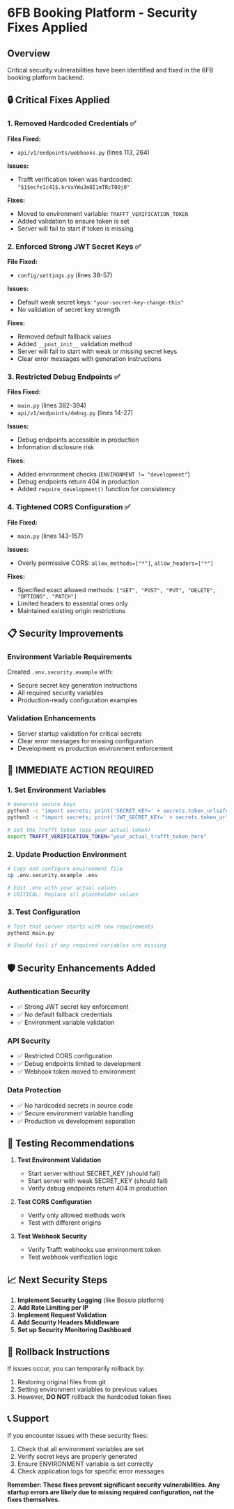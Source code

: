 # 6FB Booking Platform - Security Fixes Applied

## Overview
Critical security vulnerabilities have been identified and fixed in the 6FB booking platform backend.

## 🔒 Critical Fixes Applied

### 1. **Removed Hardcoded Credentials** ✅
**Files Fixed:**
- `api/v1/endpoints/webhooks.py` (lines 113, 264)

**Issues:**
- Trafft verification token was hardcoded: `"$1$ecfe1c41$.krVxYWuJm8I1mTRcT00j0"`

**Fixes:**
- Moved to environment variable: `TRAFFT_VERIFICATION_TOKEN`
- Added validation to ensure token is set
- Server will fail to start if token is missing

### 2. **Enforced Strong JWT Secret Keys** ✅
**File Fixed:**
- `config/settings.py` (lines 38-57)

**Issues:**
- Default weak secret keys: `"your-secret-key-change-this"`
- No validation of secret key strength

**Fixes:**
- Removed default fallback values
- Added `__post_init__` validation method
- Server will fail to start with weak or missing secret keys
- Clear error messages with generation instructions

### 3. **Restricted Debug Endpoints** ✅
**Files Fixed:**
- `main.py` (lines 382-394)
- `api/v1/endpoints/debug.py` (lines 14-27)

**Issues:**
- Debug endpoints accessible in production
- Information disclosure risk

**Fixes:**
- Added environment checks (`ENVIRONMENT != "development"`)
- Debug endpoints return 404 in production
- Added `require_development()` function for consistency

### 4. **Tightened CORS Configuration** ✅
**File Fixed:**
- `main.py` (lines 143-157)

**Issues:**
- Overly permissive CORS: `allow_methods=["*"]`, `allow_headers=["*"]`

**Fixes:**
- Specified exact allowed methods: `["GET", "POST", "PUT", "DELETE", "OPTIONS", "PATCH"]`
- Limited headers to essential ones only
- Maintained existing origin restrictions

## 📋 Security Improvements

### Environment Variable Requirements
Created `.env.security.example` with:
- Secure secret key generation instructions
- All required security variables
- Production-ready configuration examples

### Validation Enhancements
- Server startup validation for critical secrets
- Clear error messages for missing configuration
- Development vs production environment enforcement

## 🚨 IMMEDIATE ACTION REQUIRED

### 1. **Set Environment Variables**
```bash
# Generate secure keys
python3 -c "import secrets; print('SECRET_KEY=' + secrets.token_urlsafe(64))"
python3 -c "import secrets; print('JWT_SECRET_KEY=' + secrets.token_urlsafe(64))"

# Set the Trafft token (use your actual token)
export TRAFFT_VERIFICATION_TOKEN="your_actual_trafft_token_here"
```

### 2. **Update Production Environment**
```bash
# Copy and configure environment file
cp .env.security.example .env

# Edit .env with your actual values
# CRITICAL: Replace all placeholder values
```

### 3. **Test Configuration**
```bash
# Test that server starts with new requirements
python3 main.py

# Should fail if any required variables are missing
```

## 🛡️ Security Enhancements Added

### Authentication Security
- ✅ Strong JWT secret key enforcement
- ✅ No default fallback credentials
- ✅ Environment variable validation

### API Security  
- ✅ Restricted CORS configuration
- ✅ Debug endpoints limited to development
- ✅ Webhook token moved to environment

### Data Protection
- ✅ No hardcoded secrets in source code
- ✅ Secure environment variable handling
- ✅ Production vs development separation

## 🧪 Testing Recommendations

1. **Test Environment Validation**
   - Start server without SECRET_KEY (should fail)
   - Start server with weak SECRET_KEY (should fail)
   - Verify debug endpoints return 404 in production

2. **Test CORS Configuration**
   - Verify only allowed methods work
   - Test with different origins

3. **Test Webhook Security**
   - Verify Trafft webhooks use environment token
   - Test webhook verification logic

## 📈 Next Security Steps

1. **Implement Security Logging** (like Bossio platform)
2. **Add Rate Limiting per IP** 
3. **Implement Request Validation**
4. **Add Security Headers Middleware**
5. **Set up Security Monitoring Dashboard**

## 🔄 Rollback Instructions

If issues occur, you can temporarily rollback by:
1. Restoring original files from git
2. Setting environment variables to previous values
3. However, **DO NOT** rollback the hardcoded token fixes

## 📞 Support

If you encounter issues with these security fixes:
1. Check that all environment variables are set
2. Verify secret keys are properly generated
3. Ensure ENVIRONMENT variable is set correctly
4. Check application logs for specific error messages

**Remember: These fixes prevent significant security vulnerabilities. Any startup errors are likely due to missing required configuration, not the fixes themselves.**